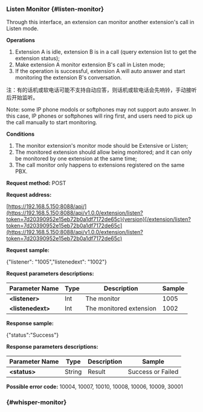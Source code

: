 ### Listen Monitor {#listen-monitor}

Through this interface, an extension can monitor another extension's call in Listen mode.

**Operations**

1. Extension A is idle, extension B is in a call \(query extension list to get the extension status\);
2. Make extension A monitor extension B's call in Listen mode;
3. If the operation is successful, extension A will auto answer and start monitoring the extension B's conversation.

注：有的话机或软电话可能不支持自动应答，则话机或软电话会先响铃，手动接听后开始监听。

Note: some IP phone modols or softphones may not support auto answer. In this case, IP phones or softphones will ring first, and users need to pick up the call manually to start monitoring.

**Conditions**

1. The monitor extension's monitor mode should be Extensive or Listen;
2. The monitored extension should allow being monitored; and it can only be monitored by one extension at the same time;
3. The call monitor only happens to extensions registered on the same PBX.

**Request method:** POST

**Request address:**

[https://192.168.5.150:8088/api/](https://192.168.5.150:8088/api/v1.0.0/extension/listen?token=7d20390952e15eb72b0a1df7172de65c){version}[/extension/listen?token=7d20390952e15eb72b0a1df7172de65c](https://192.168.5.150:8088/api/v1.0.0/extension/listen?token=7d20390952e15eb72b0a1df7172de65c)

**Request sample:**

{"listener": "1005","listenedext": "1002"}

**Request parameters descriptions:**

| **Parameter Name** | **Type** | **Description** | **Sample** |
| --- | --- | --- | --- |
| **&lt;listener&gt;** | Int | The monitor | 1005 |
| **&lt;listenedext&gt;** | Int | The monitored extension | 1002 |

**Response sample:**

{"status":"Success"}

**Response parameters descriptions:**

| **Parameter Name** | **Type** | **Description** | **Sample** |
| --- | --- | --- | --- |
| **&lt;status&gt;** | String | Result | Success or Failed |

**Possible error code:** 10004, 10007, 10010, 10008, 10006, 10009, 30001

###  {#whisper-monitor}



